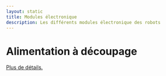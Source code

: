 ```yaml
---
layout: static
title: Modules électronique
description: Les différents modules électronique des robots
---
```


# Alimentation à découpage

[Plus de détails.](/modules/electronique/alimentation_a_decoupage/)